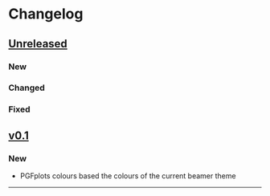 # Changelog

## [Unreleased]

### New

### Changed

### Fixed

## [v0.1]

### New

- PGFplots colours based the colours of the current beamer theme

------

[Unreleased]: https://github.com/samcarter/beamertheme-rainbow/compare/v0.1...HEAD
[v0.1]: https://github.com/samcarter/beamertheme-rainbow/compare/v0.0...v0.1
